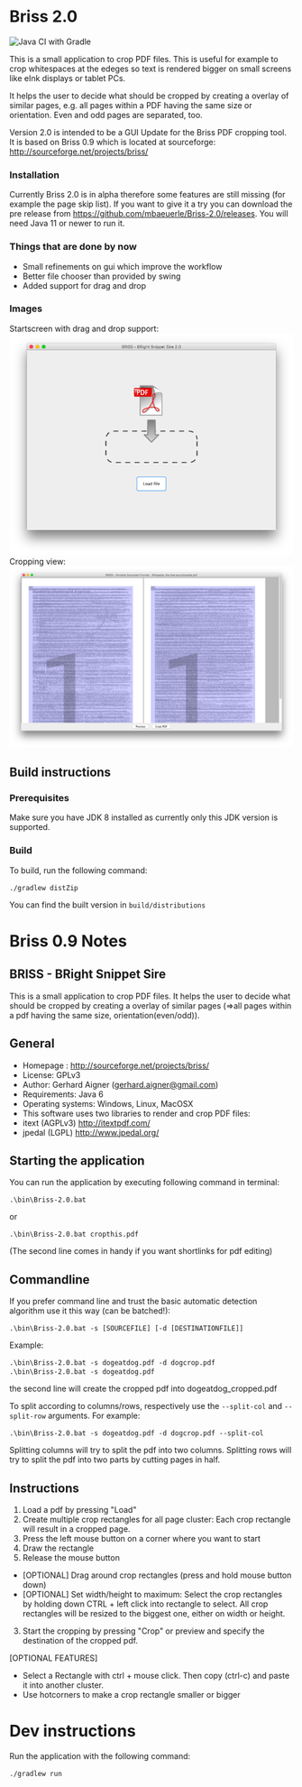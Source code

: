 # Briss 2.0 
![Java CI with Gradle](https://github.com/mbaeuerle/Briss-2.0/workflows/Java%20CI%20with%20Gradle/badge.svg?branch=master)

This is a small application to crop PDF files. This is useful for example to crop whitespaces at the edeges so text is rendered bigger on small screens like eInk displays or tablet PCs.

It helps the user to decide what should be cropped by creating a overlay of similar pages, e.g. all pages within a PDF
 having the same size or orientation. Even and odd pages are separated, too.

Version 2.0 is intended to be a GUI Update for the Briss PDF cropping tool.
It is based on Briss 0.9 which is located at sourceforge: http://sourceforge.net/projects/briss/

### Installation

Currently Briss 2.0 is in alpha therefore some features are still missing (for example the page skip list).
If you want to give it a try you can download the pre release from https://github.com/mbaeuerle/Briss-2.0/releases.
You will need Java 11 or newer to run it.

### Things that are done by now
- Small refinements on gui which improve the workflow
- Better file chooser than provided by swing
- Added support for drag and drop

### Images

Startscreen with drag and drop support:
![Image of BRISS 2.0 Startscreen](img/startScreen.png)
Cropping view:
![Image of BRISS 2.0 Cropping View](img/croppingView.png)


## Build instructions

### Prerequisites
Make sure you have JDK 8 installed as currently only this JDK version is supported.

### Build
To build, run the following command:

```
./gradlew distZip
```

You can find the built version in `build/distributions`

# Briss 0.9 Notes

## BRISS - BRight Snippet Sire 

This is a small application to crop PDF files. It helps the user to decide what 
should be cropped by creating a overlay of similar pages (=>all pages within a pdf
 having the same size, orientation(even/odd)). 


## General
 * Homepage : http://sourceforge.net/projects/briss/
 * License: GPLv3
 * Author: Gerhard Aigner (gerhard.aigner@gmail.com)
 * Requirements: Java 6
 * Operating systems: Windows, Linux, MacOSX
 * This software uses two libraries to render and crop PDF files: 
  * itext (AGPLv3) http://itextpdf.com/ 
  * jpedal (LGPL) http://www.jpedal.org/


## Starting the application
You can run the application by executing following command in terminal:

```
.\bin\Briss-2.0.bat
```
or
```
.\bin\Briss-2.0.bat cropthis.pdf
```

(The second line comes in handy if you want shortlinks for pdf editing) 


## Commandline

If you prefer command line and trust the basic automatic detection algorithm
use it this way (can be batched!):

```
.\bin\Briss-2.0.bat -s [SOURCEFILE] [-d [DESTINATIONFILE]]
```
Example:
```
.\bin\Briss-2.0.bat -s dogeatdog.pdf -d dogcrop.pdf
.\bin\Briss-2.0.bat -s dogeatdog.pdf
```
the second line will create the cropped pdf into dogeatdog_cropped.pdf

To split according to columns/rows, respectively use the `--split-col` and `--split-row` arguments. For example:
```
.\bin\Briss-2.0.bat -s dogeatdog.pdf -d dogcrop.pdf --split-col
```

Splitting columns will try to split the pdf into two columns. Splitting rows will try to split the pdf into two parts
by cutting pages in half.


## Instructions
1. Load a pdf by pressing "Load"
2. Create multiple crop rectangles for all page cluster: Each crop rectangle will
   result in a cropped page.
  1. Press the left mouse button on a corner where you want to start
  2. Draw the rectangle
  3. Release the mouse button
 * [OPTIONAL] Drag around crop rectangles (press and hold mouse button down)   
 * [OPTIONAL] Set width/height to maximum: Select the crop rectangles by holding
    down CTRL + left click into rectangle to select. All crop rectangles will be
    resized to the biggest one, either on width or height.
3) Start the cropping by pressing "Crop" or preview and specify the destination of the cropped pdf.

[OPTIONAL FEATURES]
* Select a Rectangle with ctrl + mouse click. Then copy (ctrl-c) and paste it into another cluster.
* Use hotcorners to make a crop rectangle smaller or bigger

# Dev instructions

Run the application with the following command:

```
./gradlew run
```
